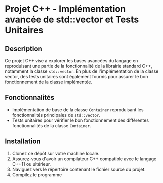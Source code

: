 # Projet C++ - Implémentation avancée de std::vector et Tests Unitaires

## Description

Ce projet C++ vise à explorer les bases avancées du langage en reproduisant une partie de la fonctionnalité de la librairie standard C++, notamment la classe `std::vector`. En plus de l'implémentation de la classe vector, des tests unitaires sont également fournis pour assurer le bon fonctionnement de la classe implémentée.

## Fonctionnalités

- Implémentation de base de la classe `Container` reproduisant les fonctionnalités principales de `std::vector`.
- Tests unitaires pour vérifier le bon fonctionnement des différentes fonctionnalités de la classe `Container`.

## Installation

1. Clonez ce dépôt sur votre machine locale.
2. Assurez-vous d'avoir un compilateur C++ compatible avec le langage C++11 ou ultérieur.
3. Naviguez vers le répertoire contenant le fichier source du projet.
4. Compilez le programme
